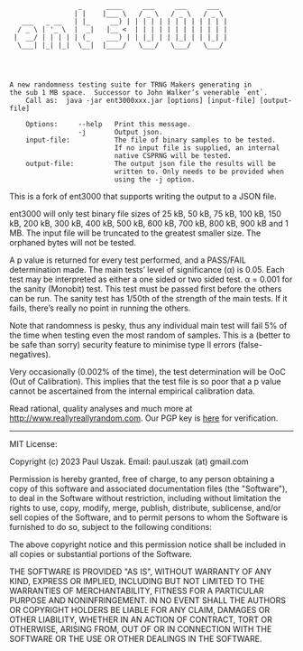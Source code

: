                                                            
                     _      ____     ___     ___     ___   
                    | |    |___ \   / _ \   / _ \   / _ \  
       ___   _ __   | |_     __) | | | | | | | | | | | | | 
      / _ \ | '_ \  |  _|   |__ <  | | | | | | | | | | | | 
     |  __/ | | | | | (_    ___) | | |_| | | |_| | | |_| | 
      \___| |_| |_|  \__|  |____/   \___/   \___/   \___/  
                                                           



    A new randomness testing suite for TRNG Makers generating in
    the sub 1 MB space.  Successor to John Walker’s venerable `ent`.
        Call as:  java -jar ent3000xxx.jar [options] [input-file] [output-file]

        Options:     --help   Print this message.
                     -j       Output json.
        input-file:           The file of binary samples to be tested.  
                              If no input file is supplied, an internal 
                              native CSPRNG will be tested.
        output-file:          The output json file the results will be
                              written to. Only needs to be provided when
                              using the -j option.

This is a fork of ent3000 that supports writing the output to a JSON file.

ent3000 will only test binary file sizes of 25 kB, 50 kB, 75 kB, 100 kB, 150 kB, 200 kB, 300 kB, 400 kB, 500 kB, 600 kB, 700 kB, 800 kB, 900 kB and 1 MB.  The input file will be truncated to the greatest smaller size.  The orphaned bytes will not be tested.

A p value is returned for every test performed, and a PASS/FAIL determination made.  The main tests’ level of significance (α) is 0.05.  Each test may be interpreted as either a one sided or two sided test.  α = 0.001 for the sanity (Monobit) test.  This test must be passed first before the others can be run.  The sanity test has 1/50th of the strength of the main tests.  If it fails, there’s really no point in running the others.

Note that randomness is pesky, thus any individual main test will fail 5% of the time when testing even the most random of samples.  This is a (better to be safe than sorry) security feature to minimise type II errors (false-negatives).

Very occasionally (0.002% of the time), the test determination will be OoC (Out of Calibration).  This implies that the test file is so poor that a p value cannot be ascertained from the internal empirical calibration data. 

Read rational, quality analyses and much more at http://www.reallyreallyrandom.com.  Our PGP key is [here](http://www.reallyreallyrandom.com/contact-us/pgp-key/) for verification.

----------------------------------------------------------------------------

MIT License:

Copyright (c) 2023 Paul Uszak. Email: paul.uszak (at) gmail.com

Permission is hereby granted, free of charge, to any person obtaining a copy
of this software and associated documentation files (the "Software"), to deal
in the Software without restriction, including without limitation the rights
to use, copy, modify, merge, publish, distribute, sublicense, and/or sell
copies of the Software, and to permit persons to whom the Software is
furnished to do so, subject to the following conditions:

The above copyright notice and this permission notice shall be included in all
copies or substantial portions of the Software.

THE SOFTWARE IS PROVIDED "AS IS", WITHOUT WARRANTY OF ANY KIND, EXPRESS OR
IMPLIED, INCLUDING BUT NOT LIMITED TO THE WARRANTIES OF MERCHANTABILITY,
FITNESS FOR A PARTICULAR PURPOSE AND NONINFRINGEMENT. IN NO EVENT SHALL THE
AUTHORS OR COPYRIGHT HOLDERS BE LIABLE FOR ANY CLAIM, DAMAGES OR OTHER
LIABILITY, WHETHER IN AN ACTION OF CONTRACT, TORT OR OTHERWISE, ARISING FROM,
OUT OF OR IN CONNECTION WITH THE SOFTWARE OR THE USE OR OTHER DEALINGS IN THE
SOFTWARE.
